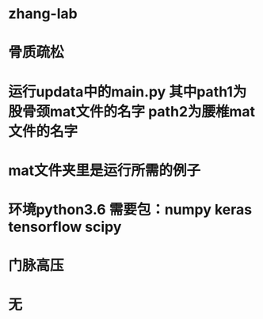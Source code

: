 # zhang-lab

# 骨质疏松
# 运行updata中的main.py   其中path1为股骨颈mat文件的名字  path2为腰椎mat文件的名字
# mat文件夹里是运行所需的例子


# 环境python3.6  需要包：numpy keras tensorflow scipy


# 门脉高压
# 无
